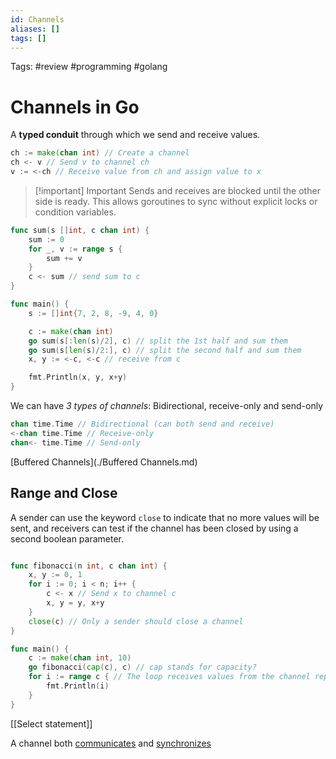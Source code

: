 ```yaml
---
id: Channels
aliases: []
tags: []
---
```


Tags: #review #programming #golang

# Channels in Go

A **typed conduit** through which we send and receive values.

```go
ch := make(chan int) // Create a channel
ch <- v // Send v to channel ch
v := <-ch // Receive value from ch and assign value to x
```

> [!important] Important Sends and receives are blocked until the other side is ready. This allows
> goroutines to sync without explicit locks or condition variables.

```go
func sum(s []int, c chan int) {
	sum := 0
	for _, v := range s {
		sum += v
	}
	c <- sum // send sum to c
}

func main() {
	s := []int{7, 2, 8, -9, 4, 0}

	c := make(chan int)
	go sum(s[:len(s)/2], c) // split the 1st half and sum them
	go sum(s[len(s)/2:], c) // split the second half and sum them
	x, y := <-c, <-c // receive from c

	fmt.Println(x, y, x+y)
}

```

We can have _3 types of channels_: Bidirectional, receive-only and send-only

```go
chan time.Time // Bidirectional (can both send and receive)
<-chan time.Time // Receive-only
chan<- time.Time // Send-only
```

[Buffered Channels](./Buffered Channels.md)

## Range and Close

A sender can use the keyword `close` to indicate that no more values will be sent, and receivers can
test if the channel has been closed by using a second boolean parameter.

```go

func fibonacci(n int, c chan int) {
	x, y := 0, 1
	for i := 0; i < n; i++ {
		c <- x // Send x to channel c
		x, y = y, x+y
	}
	close(c) // Only a sender should close a channel
}

func main() {
	c := make(chan int, 10)
	go fibonacci(cap(c), c) // cap stands for capacity?
	for i := range c { // The loop receives values from the channel repeatedly until it is closed
		fmt.Println(i)
	}
}

```

[[Select statement]]

A channel both [communicates](./Communication.md) and [synchronizes](./Synchronization.md)
